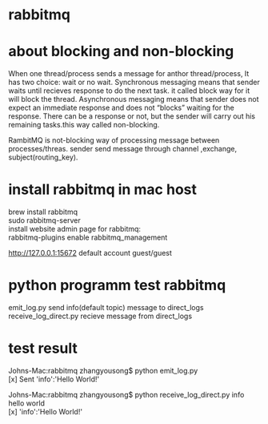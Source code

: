 # rabbitmq

# about blocking and non-blocking 
When one thread/process sends a message for anthor thread/process, It has two choice: wait or no wait. Synchronous messaging means that sender waits until recieves response to do the next task. it called block way for it will block the thread.  Asynchronous messaging means that sender does not expect an immediate response and does not “blocks” waiting for the response. There can be a response or not, but the sender will carry out his remaining tasks.this way called non-blocking.

RambitMQ is not-blocking way of processing message between processes/threas. sender send message through channel ,exchange, subject(routing_key).

# install rabbitmq in mac host  
brew install rabbitmq    
sudo rabbitmq-server     
install website admin page for rabbitmq:  
rabbitmq-plugins enable rabbitmq_management  

http://127.0.0.1:15672  default account guest/guest  

# python programm test rabbitmq
emit_log.py		send info(default topic) message to direct_logs    
receive_log_direct.py  recieve message from direct_logs     

# test result

Johns-Mac:rabbitmq zhangyousong$ python emit_log.py   
 [x] Sent 'info':'Hello World!'  

Johns-Mac:rabbitmq zhangyousong$ python receive_log_direct.py  info  
hello world  
 [x] 'info':'Hello World!'  
